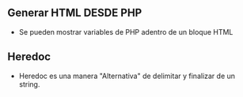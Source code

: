 ## Generar HTML DESDE PHP

- Se pueden mostrar variables de PHP adentro de un bloque HTML

## Heredoc

- Heredoc es una manera "Alternativa" de delimitar y finalizar de un string.
